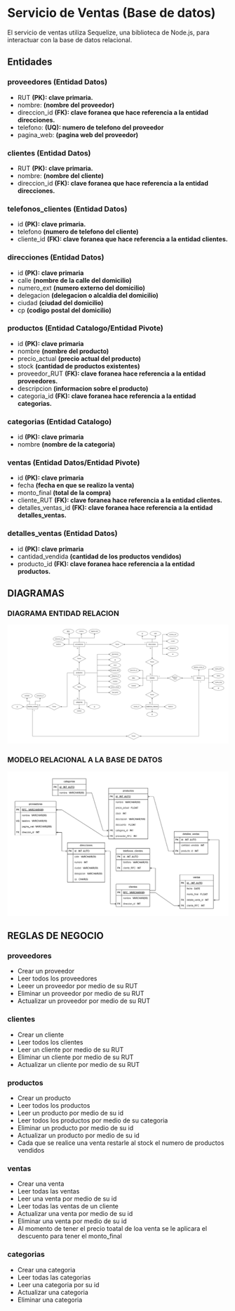 # Servicio de Ventas (Base de datos)

El servicio de ventas utiliza Sequelize, una biblioteca de Node.js, para interactuar con la base de datos relacional.

## Entidades

### proveedores **(Entidad Datos)**
- RUT **(PK): clave primaria.** 
- nombre: **(nombre del proveedor)**
- direccion_id **(FK): clave foranea que hace referencia a la entidad direcciones.**
- telefono: **(UQ): numero de telefono del proveedor**
- pagina_web: **(pagina web del proveedor)**

### clientes **(Entidad Datos)**
- RUT **(PK): clave primaria.**
- nombre: **(nombre del cliente)**
- direccion_id **(FK): clave foranea que hace referencia a la entidad direcciones.**

### telefonos_clientes **(Entidad Datos)**
- id **(PK): clave primaria.**
- telefono **(numero de telefono del cliente)**
- cliente_id **(FK): clave foranea que hace referencia a la entidad clientes.**

### direcciones **(Entidad Datos)**
- id **(PK): clave primaria**
- calle **(nombre de la calle del domicilio)**
- numero_ext **(numero externo del domicilio)**
- delegacion **(delegacion o alcaldia del domicilio)**
- ciudad **(ciudad del domicilio)**
- cp **(codigo postal del domicilio)**

### productos **(Entidad Catalogo/Entidad Pivote)**
- id **(PK): clave primaria**
- nombre **(nombre del producto)**
- precio_actual **(precio actual del producto)**
- stock **(cantidad de productos existentes)**
- proveedor_RUT **(FK): clave foranea hace referencia a la entidad proveedores.**
- descripcion **(informacion sobre el producto)**
- categoria_id **(FK): clave foranea hace referencia a la entidad categorias.**

### categorias **(Entidad Catalogo)**
- id **(PK): clave primaria**
- nombre **(nombre de la categoria)**

### ventas **(Entidad Datos/Entidad Pivote)**
- id **(PK): clave primaria**
- fecha **(fecha en que se realizo la venta)**
- monto_final **(total de la compra)**
- cliente_RUT **(FK): clave foranea hace referencia a la entidad clientes.**
- detalles_ventas_id **(FK): clave foranea hace referencia a la entidad detalles_ventas.**

### detalles_ventas **(Entidad Datos)**
- id **(PK): clave primaria**
- cantidad_vendida **(cantidad de los productos vendidos)**
- producto_id **(FK): clave foranea hace referencia a la entidad productos.**


## DIAGRAMAS
### DIAGRAMA ENTIDAD RELACION
![Diagrama Entidad Relacion](/db_diagrams/Diagrama%20E-R.drawio.png)

### MODELO RELACIONAL A LA BASE DE DATOS
![Modelo Relacional de la base de datos](/db_diagrams/ModeloRelacionaBD.drawio.png)

## REGLAS DE NEGOCIO

### proveedores
- Crear un proveedor
- Leer todos los proveedores
- Leeer un proveedor por medio de su RUT
- Eliminar un proveedor por medio de su RUT
- Actualizar un proveedor por medio de su RUT

### clientes
- Crear un cliente
- Leer todos los clientes
- Leer un cliente por medio de su RUT
- Eliminar un cliente por medio de su RUT
- Actualizar un cliente por medio de su RUT

### productos
- Crear un producto 
- Leer todos los productos
- Leer un producto por medio de su id
- Leer todos los productos por medio de su categoria
- Eliminar un producto por medio de su id
- Actualizar un producto por medio de su id
- Cada que se realice una venta restarle al stock el numero de productos vendidos

### ventas
- Crear una venta
- Leer todas las ventas
- Leer una venta por medio de su id
- Leer todas las ventas de un cliente
- Actualizar una venta por medio de su id
- Eliminar una venta por medio de su id
- Al momento de tener el precio toatal de loa venta se le aplicara el descuento para tener el monto_final

### categorias
- Crear una categoria
- Leer todas las categorias
- Leer una categoria por su id
- Actualizar una categoria
- Eliminar una categoria

 